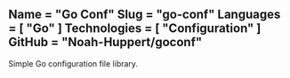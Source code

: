 Name = "Go Conf"
Slug = "go-conf"
Languages = [ "Go" ]
Technologies = [ "Configuration" ]
GitHub = "Noah-Huppert/goconf"
---
Simple Go configuration file library.

